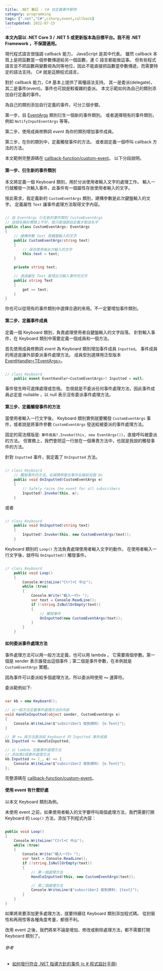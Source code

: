 ```yaml
---
title: .NET 筆記 - C# 自定義事件範例
category: programming
tags: [".net","C#",csharp,event,callback]
lastupdated: 2022-07-15
---
```


**本文內容以 .NET Core 3 / .NET 5 或更新版本為目標平台。我不用 .NET Framework ，不保證適用。**

現代程式語言很強調 callback 能力， JavaScript 是其中代表。
雖然 callback 本質上是把函數當一個參數傳遞給另一個函數，連 C 語言都能做這事。
但有些程式語言並不把函數與變數視為同等地位，因此不能直接把函數當參數傳遞，而需要特定的語法支持。
C# 就是這類程式語言。

對於 callback 能力，C# 基本上提供了兩種語法支持。
其一是委派(delegate)，其二是事件(event)。事件也可說是較複雜的委派。
本文示範如何為自己的類別添加自行定義的事件。

<!--more-->

為自己的類別添加自行定義的事件，可分三個步驟。

第一步，自 [EventArgs](https://docs.microsoft.com/zh-tw/dotnet/api/system.eventargs) 類別衍生一個新的事件類別。
或者選擇現有的事件類別，例如 `NotifyInputEventArgs` 等等。

第二步，使用成員修飾詞 *event* 為你的類別增加事件成員。

第三步，在你的類別中，定義觸發事件的方法。
或者說定義一個呼叫 callback 方法的方法。

本文範例完整源碼在 [callback-function/custom-event](https://github.com/shirock/rocksources/tree/master/dotnet-core-example/callback-function/custom-event)。
以下分段說明。

#### 第一步、衍生新的事件類別

本文將定義一個 Keyboard 類別，用於分派使用者輸入文字的處理工作。
輸入一行就觸發一次輸入事件，此事件有一個屬性存放使用者輸入的文字。

按此需求，我定義新的 `CustomEventArgs` 類別，建構參數是此次鍵盤輸入的文字。
定義屬性 `Text` 讓事件處理方法取得文字內容。

```csharp

// 自 EventArgs 衍生新的事件類別 CustomEventArgs
// 這個名稱在實務上不好，我只是強調自定義才取這名字
public class CustomEventArgs: EventArgs
{
    // 建構參數 text 是鍵盤輸入的文字
    public CustomEventArgs(string text)
    {
        // 保存使用者此次輸入的文字
        this.text = text;
    }

    private string text;

    // 透過屬性 Text 取得此次輸入事件的文字
    public string Text
    {
        get => text;
    }
}

```

你也可以從現有的事件類別中選擇合適的來用。不一定要增加事件類別。

#### 第二步、定義事件成員

定義一個 Keyboard 類別，負責處理使用者自鍵盤輸入的文字段落。
針對輸入事件，在 Keyboard 類別中需要定義一個成員和一個方法。

首先使用成員修飾詞 *event* 為 Keyboard 類別增加事件成員 `Inputted`。
事件成員的用途是讓外部委派事件處理方法。
成員型別選擇用泛型版本 [EventHandler&lt;TEventArgs&gt;](https://docs.microsoft.com/zh-tw/dotnet/api/system.eventhandler-1)。

```csharp

// class Keyboard
    public event EventHandler<CustomEventArgs>? Inputted = null;

```

事件發生時可選擇處理或忽視。
忽視就是不委派任何事件處理方法，因此事件成員必定是 nullable ，以 null 表示沒有委派事件處理方法。

#### 第三步、定義觸發事件的方法

當使用者輸入一行文字後， Keyboard 類別實例就要觸發 `CustomEventArgs` 事件，或者說是將事件參數 `CustomEventArgs` 發送給被委派的事件處理方法。

固定的寫法樣版是: `事件成員?.Invoke(this, new EventArgs())`，直接呼叫被委派的方法。
但實務上，我們會把這一行放在一個專責方法中，也就是我說的觸發事件的方法。

針對 `Inputted` 事件，我定義了 `OnInputted` 方法。

```csharp

// class Keyboard
    // 觸發事件的方法，名稱慣例會在事件名稱前加個 On
    public void OnInputted(CustomEventArgs e)
    {
        // Safely raise the event for all subscribers
        Inputted?.Invoke(this, e);
    }

```

或者

```csharp

// class Keyboard
    public void OnInputted(string text)
    {
        Inputted?.Invoke(this, new CustomEventArgs(text));
    }

```

Keyboard 類別的 `Loop()` 方法負責處理使用者輸入文字的動作。
在使用者輸入一行文字後，就呼叫 `OnInputted()` 觸發事件。

```csharp

// class Keyboard
    public void Loop()
    {
        Console.WriteLine("Ctrl+C 中止");
        while (true)
        {
            Console.Write("輸入一行> ");
            var text = Console.ReadLine();
            if (!string.IsNullOrEmpty(text))
            {
                // 觸發事件
                OnInputted(new CustomEventArgs(text));
            }
        }
    }

```

#### 如何委派事件處理方法

事件處理方法可以用一般方法定義，也可以用 lambda 。
它需要兩個參數。第一個是 sender 表示誰發出這個事件；第二個是事件參數，在本例就是 `CustomEventArgs` 實體。

因為事件可以委派給多個處理方法，所以委派時使用 `+=` 運算符。

委派範例如下:

```csharp

var kb = new Keyboard();

// 以一般方法定義事件處理方法的內容
void HandleInputted(object sender, CustomEventArgs e)
{
    Console.WriteLine($"subscriber1 收到資料: {e.Text}");
}

// 用 += 將方法委派給 Keyboard 的 Inputted 事件成員
kb.Inputted += HandleInputted;

// 以 lambda 定義事件處理方法
// 添加第2個事件處理方法
kb.Inputted += (_, e) => {
    Console.WriteLine($"subscriber2 收到資料: {e.Text}");
};

```

完整源碼在 [callback-function/custom-event](https://github.com/shirock/rocksources/tree/master/dotnet-core-example/callback-function/custom-event)。

#### 使用 event 有什麼好處

以本文 Keyboard 類別為例。

未使用 event 之前，如果使用者輸入的文字要呼叫兩個處理方法，我們需要打開 Keyboard 的 `Loop()` 方法，添加下列程式內容：

```csharp

public void Loop()
{
    Console.WriteLine("Ctrl+C 中止");
    while (true)
    {
        Console.Write("輸入一行> ");
        var text = Console.ReadLine();
        if (!string.IsNullOrEmpty(text))
        {
            // 第一個處理方法
            HandleInputted(this, new CustomEventArgs(text));

            // 第二個處理方法
            Console.WriteLine($"subscriber2 收到資料: {text}");
        }
    }
}

```

如果將來要添加更多處理方法，就要持續往 Keyboard 類別添加程式碼。
從封裝性和再用性等各種角度考量，都很不利。

改用 event 之後，我們將來不論是增加、修改或刪除處理方法，都不需要打開 Keyboard 類別了。

###### 參考

* [如何發行符合 .NET 指導方針的事件 (c # 程式設計手冊)](https://docs.microsoft.com/zh-tw/dotnet/csharp/programming-guide/events/how-to-publish-events-that-conform-to-net-framework-guidelines)
